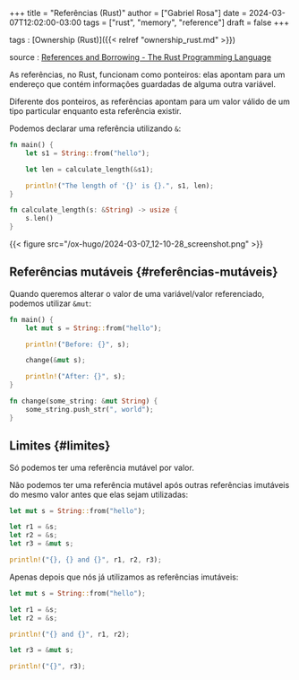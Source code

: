 +++
title = "Referências (Rust)"
author = ["Gabriel Rosa"]
date = 2024-03-07T12:02:00-03:00
tags = ["rust", "memory", "reference"]
draft = false
+++

tags
: [Ownership (Rust)]({{< relref "ownership_rust.md" >}})

source
: [References and Borrowing - The Rust Programming Language](https://doc.rust-lang.org/book/ch04-02-references-and-borrowing.html)

As referências, no Rust, funcionam como ponteiros: elas apontam para um endereço que contém informações guardadas de alguma outra variável.

Diferente dos ponteiros, as referências apontam para um valor válido de um tipo particular enquanto esta referência existir.

Podemos declarar uma referência utilizando `&`:

```rust
fn main() {
    let s1 = String::from("hello");

    let len = calculate_length(&s1);

    println!("The length of '{}' is {}.", s1, len);
}

fn calculate_length(s: &String) -> usize {
    s.len()
}
```

{{< figure src="/ox-hugo/2024-03-07_12-10-28_screenshot.png" >}}


## Referências mutáveis {#referências-mutáveis}

Quando queremos alterar o valor de uma variável/valor referenciado, podemos utilizar `&mut`:

```rust
fn main() {
    let mut s = String::from("hello");

    println!("Before: {}", s);

    change(&mut s);

    println!("After: {}", s);
}

fn change(some_string: &mut String) {
    some_string.push_str(", world");
}
```


## Limites {#limites}

Só podemos ter uma referência mutável por valor.

Não podemos ter uma referência mutável após outras referências imutáveis do mesmo valor antes que elas sejam utilizadas:

```rust
let mut s = String::from("hello");

let r1 = &s;
let r2 = &s;
let r3 = &mut s;

println!("{}, {} and {}", r1, r2, r3);
```

Apenas depois que nós já utilizamos as referências imutáveis:

```rust
let mut s = String::from("hello");

let r1 = &s;
let r2 = &s;

println!("{} and {}", r1, r2);

let r3 = &mut s;

println!("{}", r3);
```
